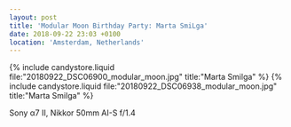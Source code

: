 ```yaml
---
layout: post
title: 'Modular Moon Birthday Party: Marta SmiLga'
date: 2018-09-22 23:03 +0100
location: 'Amsterdam, Netherlands'
---
```


{% include candystore.liquid file:"20180922_DSC06900_modular_moon.jpg" title:"Marta Smilga" %}
{% include candystore.liquid file:"20180922_DSC06938_modular_moon.jpg" title:"Marta Smilga" %}

Sony α7 II, Nikkor 50mm AI-S f/1.4
